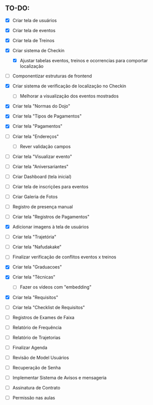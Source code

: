 ## TO-DO:

- [x] Criar tela de usuários
- [x] Criar tela de eventos
- [x] Criar tela de Treinos
- [x] Criar sistema de Checkin
  - [x] Ajustar tabelas eventos, treinos e ocorrencias para comportar localização
- [ ] Componentizar estruturas de frontend
- [x] Criar sistema de verificação de localização no Checkin
  - [ ] Melhorar a visualização dos eventos mostrados
- [x] Criar tela "Normas do Dojo"
- [x] Criar tela "Tipos de Pagamentos"
- [x] Criar tela "Pagamentos"
- [ ] Criar tela "Endereços"
  - [ ] Rever validação campos
- [ ] Criar tela "Visualizar evento"
- [ ] Criar tela "Aniversariantes"
- [ ] Criar Dashboard (tela inicial)
- [ ] Criar tela de inscrições para eventos
- [ ] Criar Galeria de Fotos
- [ ] Registro de presença manual
- [ ] Criar tela "Registros de Pagamentos"
- [x] Adicionar imagens à tela de usuários
- [ ] Criar tela "Trajetória"
- [ ] Criar tela "Nafudakake"
- [ ] Finalizar verificação de conflitos eventos x treinos
- [x] Criar tela "Graduacoes"
- [x] Criar tela "Técnicas"
  - [ ] Fazer os vídeos com "embedding"
- [x] Criar tela "Requisitos"
- [ ] Criar tela "Checklist de Requisitos"
- [ ] Registros de Exames de Faixa
- [ ] Relatório de Frequência
- [ ] Relatório de Trajetorias
- [ ] Finalizar Agenda
- [ ] Revisão de Model Usuários
- [ ] Recuperação de Senha
- [ ] Implementar Sistema de Avisos e mensageria
- [ ] Assinatura de Contrato
- [ ] Permissão nas aulas



